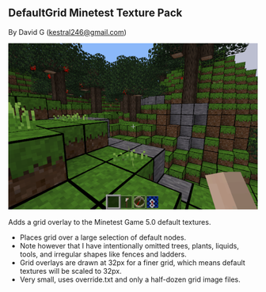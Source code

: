 
DefaultGrid Minetest Texture Pack
---------------------------------

By David G (kestral246@gmail.com)

![Screenshot](screenshot.png "Screenshot")

Adds a grid overlay to the Minetest Game 5.0 default textures.

- Places grid over a large selection of default nodes.
- Note however that I have intentionally omitted trees, plants, liquids, tools, and irregular shapes like fences and ladders.
- Grid overlays are drawn at 32px for a finer grid, which means default textures will be scaled to 32px.
- Very small, uses override.txt and only a half-dozen grid image files.

